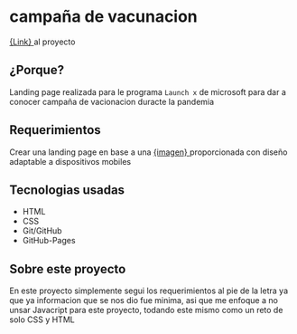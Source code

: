 # campaña de vacunacion

[ {Link} ](https://jvespid.github.io/vaccination-campaign/) al proyecto 

## ¿Porque?
Landing page realizada para le programa `Launch x` de microsoft para dar a conocer campaña de vacionacion duracte la pandemia

## Requerimientos
Crear una landing page en base a una [ {imagen} ](https://github.com/JVespid/vaccination-campaign/blob/master/p1.png) proporcionada con diseño adaptable a dispositivos mobiles <br>

## Tecnologias usadas
- HTML
- CSS
- Git/GitHub
- GitHub-Pages

## Sobre este proyecto
En este proyecto simplemente segui los requerimientos al pie de la letra ya que ya informacion que se nos dio fue minima, asi que me enfoque a no unsar Javacript para este proyecto, todando este mismo como un reto de solo CSS y HTML
